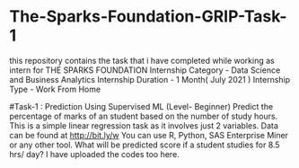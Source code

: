 # The-Sparks-Foundation-GRIP-Task-1
this repository contains the task that i have completed while working as intern for THE SPARKS FOUNDATION
Internship Category - Data Science and Business Analytics
Internship Duration - 1 Month( July 2021 )
Internship Type - Work From Home

#Task-1 : Prediction Using Supervised ML (Level- Beginner)
Predict the percentage of marks of an student based on the number of study hours.
This is a simple linear regression task as it involves just 2 variables.
Data can be found at http://bit.ly/w
You can use R, Python, SAS Enterprise Miner or any other tool.
What will be predicted score if a student studies for 8.5 hrs/ day?
I have uploaded the codes too here.
